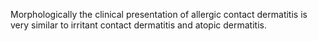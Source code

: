 Morphologically the clinical presentation of allergic contact dermatitis is very similar to irritant contact dermatitis and atopic dermatitis.